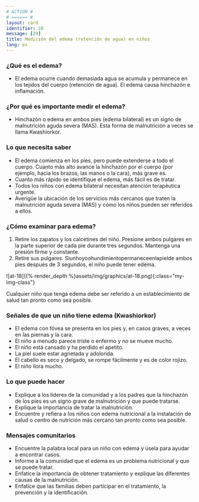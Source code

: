 ```yaml
---
# ACTION #
# ====== #
layout: card
identifier: 18
message: [29]
title: Medición del edema (retención de agua) en niños
lang: es
---
```


### ¿Qué es el edema?

- El edema ocurre cuando demasiada agua se acumula y permanece en los tejidos del cuerpo (retención de agua). El edema causa hinchazón e inflamación.

### ¿Por qué es importante medir el edema?

- Hinchazón o edema en ambos pies (edema bilateral) es un signo de malnutrición aguda severa (MAS). Esta forma de malnutrición a veces se llama Kwashiorkor.

### Lo que necesita saber

- El edema comienza en los pies, pero puede extenderse a todo el cuerpo. Cuanto más alto avance la hinchazón por el cuerpo (por ejemplo, hacia los brazos, las manos o la cara), más grave es.
- Cuanto más rápido se identifique el edema, más fácil es de tratar.
- Todos los niños con edema bilateral necesitan atención terapéutica urgente.
- Averigüe la ubicación de los servicios más cercanos que traten la malnutrición aguda severa (MAS) y cómo los niños pueden ser referidos a ellos.

### ¿Cómo examinar para edema?

1. Retire los zapatos y los calcetines del niño. Presione ambos pulgares en la parte superior de cada pie durante tres segundos. Mantenga una presión firme y constante.
2. Retire sus pulgares. Siunhoyoohundimientopermaneceenlapielde ambos pies después de 3 segundos, el niño puede tener edema.

![at-18]({% render_depth %}assets/img/graphics/at-18.png){:class="my-img-class"}

Cualquier niño que tenga edema debe ser referido a un establecimiento de salud tan pronto como sea posible.

### Señales de que un niño tiene edema (Kwashiorkor)

- El edema con fóvea se presenta en los pies y, en casos graves, a veces en las piernas y la cara.
- El niño a menudo parece triste o enfermo y no se mueve mucho.
- El niño está cansado y ha perdido el apetito.
- La piel suele estar agrietada y adolorida.
- El cabello es seco y delgado, se rompe fácilmente y es de color rojizo.
- El niño llora mucho.

### Lo que puede hacer

- Explique a los líderes de la comunidad y a los padres que la hinchazón de los pies es un signo grave de malnutrición y que puede tratarse.
- Explique la importancia de tratar la malnutrición.
- Encuentre y refiera a los niños con edema nutricional a la instalación de salud o centro de nutrición más cercano tan pronto como sea posible.

### Mensajes comunitarios

- Encuentre la palabra local para un niño con edema y úsela para ayudar a encontrar casos.
- Informe a la comunidad que el edema es un problema nutricional y que se puede tratar.
- Enfatice la importancia de obtener tratamiento y explique las diferentes causas de la malnutrición.
- Enfatice que las familias deben participar en el tratamiento, la prevención y la identificación.
